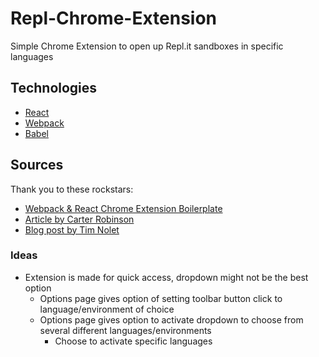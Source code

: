 # Repl-Chrome-Extension

Simple Chrome Extension to open up Repl.it sandboxes in specific languages

## Technologies

- [React](https://reactjs.org/)
- [Webpack](https://webpack.js.org/)
- [Babel](https://babeljs.io/)

## Sources

Thank you to these rockstars:

- [Webpack & React Chrome Extension Boilerplate](https://github.com/samuelsimoes/chrome-extension-webpack-boilerplate)
- [Article by Carter Robinson](https://blog.usejournal.com/making-an-interactive-chrome-extension-with-react-524483d7aa5d)
- [Blog post by Tim Nolet](https://checklyhq.com/blog/2018/08/creating-a-chrome-extension-in-2018-the-good-the-bad-and-the-meh/)

### Ideas

- Extension is made for quick access, dropdown might not be the best option
  - Options page gives option of setting toolbar button click to language/environment of choice
  - Options page gives option to activate dropdown to choose from several different languages/environments
    - Choose to activate specific languages
